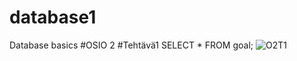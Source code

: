 # database1
Database basics
#OSIO 2
#Tehtävä1
SELECT * FROM goal;
![O2T1](https://github.com/user-attachments/assets/46af8304-cccd-4993-aa9a-7b14a1cc6caa)
